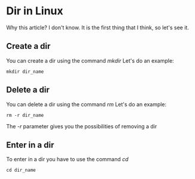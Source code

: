 # Dir in Linux

Why this article? I don't know. It is the first thing that I think, so let's see it.

## Create a dir

You can create a dir using the command _mkdir_
Let's do an example:

```
mkdir dir_name

```

## Delete a dir

You can delete a dir using the command _rm_
Let's do an example:

```
rm -r dir_name

```

The _-r_ parameter gives you the possibilities of removing a dir

## Enter in a dir

To enter in a dir you have to use the command _cd_

```
cd dir_name

```
